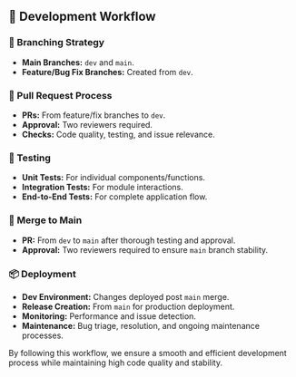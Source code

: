 ## 🚀 Development Workflow

### 🌿 Branching Strategy

- **Main Branches:** `dev` and `main`.
- **Feature/Bug Fix Branches:** Created from `dev`.

### 🔀 Pull Request Process

- **PRs:** From feature/fix branches to `dev`.
- **Approval:** Two reviewers required.
- **Checks:** Code quality, testing, and issue relevance.

### 🧪 Testing

- **Unit Tests:** For individual components/functions.
- **Integration Tests:** For module interactions.
- **End-to-End Tests:** For complete application flow.

### 🚢 Merge to Main

- **PR:** From `dev` to `main` after thorough testing and approval.
- **Approval:** Two reviewers required to ensure `main` branch stability.

### 📦 Deployment

- **Dev Environment:** Changes deployed post `main` merge.
- **Release Creation:** From `main` for production deployment.
- **Monitoring:** Performance and issue detection.
- **Maintenance:** Bug triage, resolution, and ongoing maintenance processes.

By following this workflow, we ensure a smooth and efficient development process while maintaining high code quality and stability.
